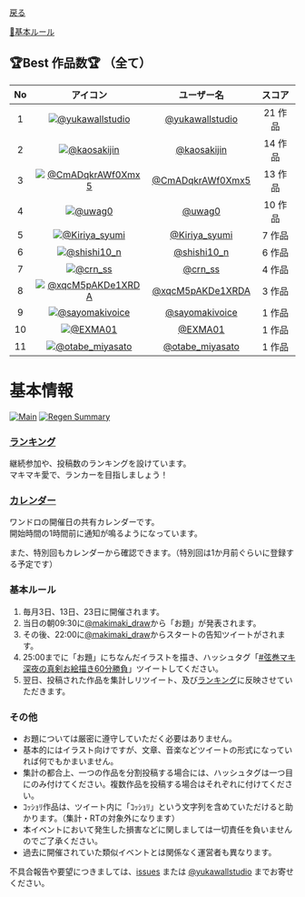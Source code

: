 ﻿[戻る](index)

[📝基本ルール](#基本ルール)

## 🏆Best 作品数🏆 （全て）

| No | アイコン | ユーザー名 | スコア |
| :--: | :--: | :--: | :--: |
| 1 | [![@yukawallstudio](https://pbs.twimg.com/profile_images/950043565232611328/_YQtygm4_bigger.jpg)](https://twitter.com/yukawallstudio) | [@yukawallstudio](https://twitter.com/yukawallstudio) | 21 作品 |
| 2 | [![@kaosakijin](https://pbs.twimg.com/profile_images/1486372510174441473/_RmYc5el_bigger.jpg)](https://twitter.com/kaosakijin) | [@kaosakijin](https://twitter.com/kaosakijin) | 14 作品 |
| 3 | [![@CmADqkrAWf0Xmx5](https://pbs.twimg.com/profile_images/1493239118142525445/mWndsmdZ_bigger.jpg)](https://twitter.com/CmADqkrAWf0Xmx5) | [@CmADqkrAWf0Xmx5](https://twitter.com/CmADqkrAWf0Xmx5) | 13 作品 |
| 4 | [![@uwag0](https://pbs.twimg.com/profile_images/505203180431360000/JXmdpqS-_bigger.jpeg)](https://twitter.com/uwag0) | [@uwag0](https://twitter.com/uwag0) | 10 作品 |
| 5 | [![@Kiriya_syumi](https://pbs.twimg.com/profile_images/1438558570203672580/bwtrZ1a__bigger.jpg)](https://twitter.com/Kiriya_syumi) | [@Kiriya_syumi](https://twitter.com/Kiriya_syumi) | 7 作品 |
| 6 | [![@shishi10_n](https://pbs.twimg.com/profile_images/1478608692870549504/tH6Xvitc_bigger.jpg)](https://twitter.com/shishi10_n) | [@shishi10_n](https://twitter.com/shishi10_n) | 6 作品 |
| 7 | [![@crn_ss](https://pbs.twimg.com/profile_images/1503338784301015046/5xH3cbpR_bigger.jpg)](https://twitter.com/crn_ss) | [@crn_ss](https://twitter.com/crn_ss) | 4 作品 |
| 8 | [![@xqcM5pAKDe1XRDA](https://pbs.twimg.com/profile_images/1492509778920472577/JOdXD-6y_bigger.jpg)](https://twitter.com/xqcM5pAKDe1XRDA) | [@xqcM5pAKDe1XRDA](https://twitter.com/xqcM5pAKDe1XRDA) | 3 作品 |
| 9 | [![@sayomakivoice](https://pbs.twimg.com/profile_images/1448653317018558469/ptNwxiQR_bigger.jpg)](https://twitter.com/sayomakivoice) | [@sayomakivoice](https://twitter.com/sayomakivoice) | 1 作品 |
| 10 | [![@EXMA01](https://pbs.twimg.com/profile_images/1510402317618941953/2UgcxWHv_bigger.jpg)](https://twitter.com/EXMA01) | [@EXMA01](https://twitter.com/EXMA01) | 1 作品 |
| 11 | [![@otabe_miyasato](https://pbs.twimg.com/profile_images/1246375358791700481/YzJl43g0_bigger.jpg)](https://twitter.com/otabe_miyasato) | [@otabe_miyasato](https://twitter.com/otabe_miyasato) | 1 作品 |

# 基本情報

[![Main](https://github.com/wallstudio/MakiOneDrawing/actions/workflows/main.yml/badge.svg)](https://github.com/wallstudio/MakiOneDrawing/actions/workflows/main.yml)
[![Regen Summary](https://github.com/wallstudio/MakiOneDrawing/actions/workflows/regen_summary.yml/badge.svg)](https://github.com/wallstudio/MakiOneDrawing/actions/workflows/regen_summary.yml)

### [ランキング](https://wallstudio.github.io/MakiOneDrawing/)

継続参加や、投稿数のランキングを設けています。  
マキマキ愛で、ランカーを目指しましょう！

### [カレンダー](https://calendar.google.com/calendar/u/1?cid=MjIzMjZtYmcxY2JkODhiaTVzN2U5Y2tsYmdAZ3JvdXAuY2FsZW5kYXIuZ29vZ2xlLmNvbQ)

ワンドロの開催日の共有カレンダーです。  
開始時間の1時間前に通知が鳴るようになっています。

また、特別回もカレンダーから確認できます。（特別回は1か月前ぐらいに登録する予定です）

### 基本ルール

1. 毎月3日、13日、23日に開催されます。
1. 当日の朝09:30に[@makimaki_draw](https://twitter.com/makimaki_draw)から「お題」が発表されます。
1. その後、22:00に[@makimaki_draw](https://twitter.com/makimaki_draw)からスタートの告知ツイートがされます。
1. 25:00までに「お題」にちなんだイラストを描き、ハッシュタグ「[#弦巻マキ深夜の真剣お絵描き60分勝負](https://twitter.com/hashtag/弦巻マキ深夜の真剣お絵描き60分勝負)」ツイートしてください。
1. 翌日、投稿された作品を集計しリツイート、及び[ランキング](https://wallstudio.github.io/MakiOneDrawing/)に反映させていただきます。

### その他

- お題については厳密に遵守していただく必要はありません。
- 基本的にはイラスト向けですが、文章、音楽などツイートの形式になっていれば何でもかまいません。
- 集計の都合上、一つの作品を分割投稿する場合には、ハッシュタグは一つ目にのみ付けてください。複数作品を投稿する場合はそれぞれに付けてください。
- ｺｯｼｮﾘ作品は、ツイート内に「ｺｯｼｮﾘ」という文字列を含めていただけると助かります。（集計・RTの対象外になります）
- 本イベントにおいて発生した損害などに関しましては一切責任を負いませんのでご了承ください。
- 過去に開催されていた類似イベントとは関係なく運営者も異なります。

不具合報告や要望につきましては、[issues](https://github.com/wallstudio/MakiOneDrawing/issues) または [@yukawallstudio](https://twitter.com/yukawallstudio/) までお寄せください。